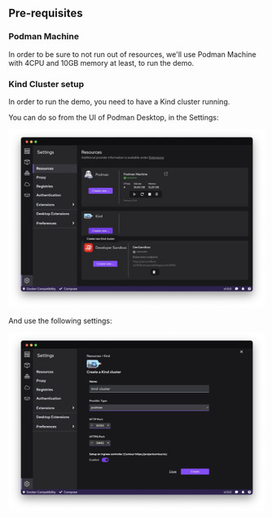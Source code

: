 ## Pre-requisites

### Podman Machine
In order to be sure to not run out of resources, we'll use Podman Machine with 4CPU and 10GB memory at least, to run the demo.

### Kind Cluster setup
In order to run the demo, you need to have a Kind cluster running.

You can do so from the UI of Podman Desktop, in the Settings:

![login-devsandbox](https://github.com/redhat-developer/podman-desktop-demo/blob/main/kind-demo/assets/create-cluster-1.png)

And use the following settings:

![login-devsandbox](https://github.com/redhat-developer/podman-desktop-demo/blob/main/kind-demo/assets/create-cluster-2.png)
